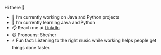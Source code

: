   Hi there 👋

- 🔭 I’m currently working on Java and Python projects
- 🌱 I’m currently learning Java and Python
- 📫 Reach me at [LinkdIn](in/aarti-rani-8840021b6)
- 😄 Pronouns: She/her
- ⚡ Fun fact: Listening to the right music while working helps people get things done faster.
